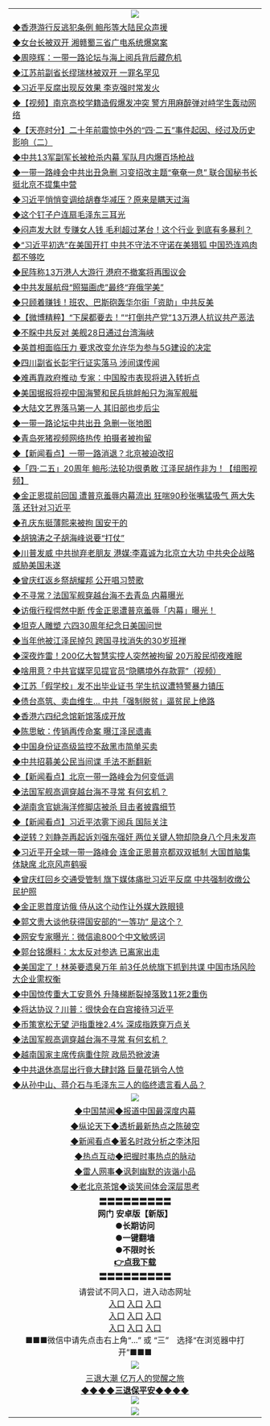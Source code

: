 <table>
  <tr>
    <td align=center><img src="https://github.com/gyhhx/image-upload/blob/master/3.jpg" /></td>
  </tr>
  <tr>
<td align=left>
<a href="https://ctbtfdoocixoa.global.ssl.fastly.net/oo.aspx?name=c1032599&key=ofejcfaxcltk&from=gy">◆香港游行反逃犯条例 鲍彤等大陆民众声援</a><br/></td>
  </tr>
  <tr>
<td align=left>
<a href="https://ctbtfdoocixoa.global.ssl.fastly.net/oo.aspx?name=c1032573&key=ofejcfaxcltk&from=gy">◆女台长被双开 湘赣蜀三省广电系统爆窝案</a><br/></td>
 </tr>
  <tr>
<td align=left>
<a href="http://ctbtfdoocixoa.global.ssl.fastly.net/oo.aspx?name=c1032586&key=ofejcfaxcltk&from=gy">◆周晓辉：一带一路论坛与海上阅兵背后藏危机</a><br/></td>
 </tr>
   <tr>
<td align=left>
<a href="http://ctbtfdoocixoa.global.ssl.fastly.net/oo.aspx?name=c1032530&key=ofejcfaxcltk&from=gy">◆江苏前副省长缪瑞林被双开 一罪名罕见</a><br/></td>
   </tr> 
  <tr>
<td align=left>
<a href="http://ctbtfdoocixoa.global.ssl.fastly.net/oo.aspx?name=c1032503&key=ofejcfaxcltk&from=gy">◆习近平反腐出现反效果 李克强时常发火</a><br/></td>
  </tr> 
 <tr>
<td align=left>
<a href="http://ctbtfdoocixoa.global.ssl.fastly.net/oo.aspx?name=c1032512&key=ofejcfaxcltk&from=gy">◆【视频】南京高校学籍造假爆发冲突 警方用麻醉弹对峙学生轰动网络</a><br/>
</td>
   </tr>
 <tr>
<td align=left>
<a href="http://ctbtfdoocixoa.global.ssl.fastly.net/oo.aspx?name=c1032513&key=ofejcfaxcltk&from=gy">◆【天亮时分】二十年前震惊中外的“四·二五”事件起因、经过及历史影响（二）</a><br/>
</td>
   </tr>
 <tr>
<td align=left>
<a href="http://ctbtfdoocixoa.global.ssl.fastly.net/oo.aspx?name=c1032458&key=ofejcfaxcltk&from=gy">◆中共13军副军长被枪杀内幕 军队月内爆百场枪战</a><br/></td>
  </tr>
  <tr>
<td align=left>
<a href="http://ctbtfdoocixoa.global.ssl.fastly.net/oo.aspx?name=c1032555&key=ofejcfaxcltk&from=gy">◆一带一路峰会中共出丑急删 习变招改主题“奄奄一息” 联合国秘书长挺北京不提集中营</a><br/></td>
 </tr>
   <tr>
<td align=left>
<a href="http://ctbtfdoocixoa.global.ssl.fastly.net/oo.aspx?name=c1032514&key=ofejcfaxcltk&from=gy">◆习近平悄悄变调给胡春华减压？原来是瞒天过海</a><br/>
</td>
   </tr>
 <tr>
<td align=left>
<a href="http://ctbtfdoocixoa.global.ssl.fastly.net/oo.aspx?name=c1032476&key=ofejcfaxcltk&from=gy">◆这个钉子户连扇毛泽东三耳光</a><br/></td>
  </tr>
  <tr>
<td align=left>
<a href="http://ctbtfdoocixoa.global.ssl.fastly.net/oo.aspx?name=c1032504&key=ofejcfaxcltk&from=gy">◆闷声发大财 专赚女人钱 毛利超过茅台！这个行业 到底有多暴利？</a><br/></td>
 </tr>
  <tr>
<td align=left>
<a href="http://ctbtfdoocixoa.global.ssl.fastly.net/oo.aspx?name=c1032543&key=ofejcfaxcltk&from=gy">◆“习近平初选”在美国开打 中共不守法不守诺在美猎狐 中国恐连鸡肉都不够吃</a><br/></td>
 </tr>
   <tr>
<td align=left>
<a href="http://ctbtfdoocixoa.global.ssl.fastly.net/oo.aspx?name=c1032597&key=ofejcfaxcltk&from=gy">◆民阵称13万港人大游行 港府不撤案将再围议会</a><br/></td>
   </tr> 
  <tr>
<td align=left>
<a href="http://ctbtfdoocixoa.global.ssl.fastly.net/oo.aspx?name=c1032579&key=ofejcfaxcltk&from=gy">◆中共发展航母“照猫画虎”最终“弃俄学美”</a><br/></td>
  </tr> 
 <tr>
<td align=left>
<a href="http://ctbtfdoocixoa.global.ssl.fastly.net/oo.aspx?name=c1032571&key=ofejcfaxcltk&from=gy">◆只顾着赚钱！班农、巴斯砲轰华尔街「资助」中共反美</a><br/>
</td>
   </tr>
 <tr>
<td align=left>
<a href="http://ctbtfdoocixoa.global.ssl.fastly.net/oo.aspx?name=c1032644&key=ofejcfaxcltk&from=gy">◆【微博精粹】“下屎都要去！”“打倒共产党”13万港人抗议共产恶法</a><br/>
</td>
   </tr>
 <tr>
<td align=left>
<a href="http://ctbtfdoocixoa.global.ssl.fastly.net/oo.aspx?name=c1032626&key=ofejcfaxcltk&from=gy">◆不睬中共反对 美舰28日通过台湾海峡</a><br/></td>
  </tr>
  <tr>
<td align=left>
<a href="http://ctbtfdoocixoa.global.ssl.fastly.net/oo.aspx?name=c1032596&key=ofejcfaxcltk&from=gy">◆英首相面临压力 要求改变允许华为参与5G建设的决定</a><br/></td>
 </tr>
   <tr>
<td align=left>
<a href="http://ctbtfdoocixoa.global.ssl.fastly.net/oo.aspx?name=c1032499&key=ofejcfaxcltk&from=gy">◆四川副省长彭宇行证实落马 涉间谍传闻</a><br/>
</td>
   </tr>
 <tr>
<td align=left>
<a href="http://ctbtfdoocixoa.global.ssl.fastly.net/oo.aspx?name=c1032568&key=ofejcfaxcltk&from=gy">◆难再靠政府推动 专家：中国股市表现将进入转折点</a><br/>
</td>
   </tr>
<tr>
<td align=left>
<a href="https://ctbtfdoocixoa.global.ssl.fastly.net/oo.aspx?name=c1032574&key=ofejcfaxcltk&from=gy">◆美国据报将视中国海警和民兵挑衅船只为海军舰艇</a><br/>
</td>       
  <tr>
<td align=left>
<a href="https://ctbtfdoocixoa.global.ssl.fastly.net/oo.aspx?name=c1032383&key=ofejcfaxcltk&from=gy">◆大陆文艺界落马第一人 其旧部也步后尘</a><br/></td>
  </tr>
  <tr>
<td align=left>
<a href="https://ctbtfdoocixoa.global.ssl.fastly.net/oo.aspx?name=c1032380&key=ofejcfaxcltk&from=gy">◆一带一路论坛中共出丑 急删一张地图</a><br/></td>
 </tr>
  <tr>
<td align=left>
<a href="http://ctbtfdoocixoa.global.ssl.fastly.net/oo.aspx?name=c1032384&key=ofejcfaxcltk&from=gy">◆青岛死猪视频网络热传 拍摄者被拘留</a><br/></td>
 </tr>
   <tr>
<td align=left>
<a href="http://ctbtfdoocixoa.global.ssl.fastly.net/oo.aspx?name=c1032390&key=ofejcfaxcltk&from=gy">◆【新闻看点】一带一路消退？北京被迫改招</a><br/></td>
   </tr> 
  <tr>
<td align=left>
<a href="http://ctbtfdoocixoa.global.ssl.fastly.net/oo.aspx?name=c1032443&key=ofejcfaxcltk&from=gy">◆「四‧二五」20周年 鲍彤:法轮功很勇敢 江泽民胡作非为！【组图视频】
</a><br/></td>
  </tr> 
 <tr>
<td align=left>
<a href="http://ctbtfdoocixoa.global.ssl.fastly.net/oo.aspx?name=c1032339&key=ofejcfaxcltk&from=gy">◆金正恩提前回国 遭普京羞辱内幕流出 狂喘90秒张嘴猛吸气 两大失落 还针对习近平</a><br/>
</td>
   </tr>
 <tr>
<td align=left>
<a href="http://ctbtfdoocixoa.global.ssl.fastly.net/oo.aspx?name=c1032309&key=ofejcfaxcltk&from=gy">◆孔庆东挺薄熙来被拘 国安干的</a><br/>
</td>
   </tr>
 <tr>
<td align=left>
<a href="http://ctbtfdoocixoa.global.ssl.fastly.net/oo.aspx?name=c1032242&key=ofejcfaxcltk&from=gy">◆胡锦涛之子胡海峰说要“打仗”</a><br/></td>
  </tr>
  <tr>
<td align=left>
<a href="http://ctbtfdoocixoa.global.ssl.fastly.net/oo.aspx?name=c1032321&key=ofejcfaxcltk&from=gy">◆川普发威 中共抛弃老朋友 港媒:李嘉诚为北京立大功 中共央企战略威胁美国未遂</a><br/></td>
 </tr>
   <tr>
<td align=left>
<a href="http://ctbtfdoocixoa.global.ssl.fastly.net/oo.aspx?name=c1032027&key=ofejcfaxcltk&from=gy">◆曾庆红返乡祭胡耀邦 公开唱习赞歌</a><br/>
</td>
   </tr>
 <tr>
<td align=left>
<a href="http://ctbtfdoocixoa.global.ssl.fastly.net/oo.aspx?name=c1032344&key=ofejcfaxcltk&from=gy">◆不寻常？法国军舰穿越台海不去青岛 内幕曝光</a><br/></td>
  </tr>
  <tr>
<td align=left>
<a href="http://ctbtfdoocixoa.global.ssl.fastly.net/oo.aspx?name=c1032388&key=ofejcfaxcltk&from=gy">◆访俄行程愕然中断 传金正恩遭普京羞辱「内幕」曝光！</a><br/></td>
 </tr>
  <tr>
<td align=left>
<a href="http://ctbtfdoocixoa.global.ssl.fastly.net/oo.aspx?name=c1032341&key=ofejcfaxcltk&from=gy">◆坦克人雕塑 六四30周年纪念日美国问世</a><br/></td>
 </tr>
   <tr>
<td align=left>
<a href="http://ctbtfdoocixoa.global.ssl.fastly.net/oo.aspx?name=c1032191&key=ofejcfaxcltk&from=gy">◆当年他被江泽民掉包 跨国寻找消失的30岁班禅</a><br/></td>
   </tr> 
  <tr>
<td align=left>
<a href="http://ctbtfdoocixoa.global.ssl.fastly.net/oo.aspx?name=c1032262&key=ofejcfaxcltk&from=gy">◆深夜炸雷！200亿大智慧实控人突然被拘留 20万股民彻夜难眠</a><br/></td>
  </tr> 
 <tr>
<td align=left>
<a href="http://ctbtfdoocixoa.global.ssl.fastly.net/oo.aspx?name=c1032015&key=ofejcfaxcltk&from=gy">◆啥用意？中共官媒罕见提官员“隐瞒境外存款罪”（视频）</a><br/>
</td>
   </tr>
 <tr>
<td align=left>
<a href="http://ctbtfdoocixoa.global.ssl.fastly.net/oo.aspx?name=c1032354&key=ofejcfaxcltk&from=gy">◆江苏「假学校」发不出毕业证书 学生抗议遭特警暴力镇压</a><br/>
</td>
   </tr>
 <tr>
<td align=left>
<a href="http://ctbtfdoocixoa.global.ssl.fastly.net/oo.aspx?name=c1032351&key=ofejcfaxcltk&from=gy">◆债台高筑、卖血维生… 中共「强制脱贫」逼贫民上绝路</a><br/></td>
  </tr>
  <tr>
<td align=left>
<a href="http://ctbtfdoocixoa.global.ssl.fastly.net/oo.aspx?name=c1032322&key=ofejcfaxcltk&from=gy">◆香港六四纪念馆新馆落成开放</a><br/></td>
 </tr>
   <tr>
<td align=left>
<a href="http://ctbtfdoocixoa.global.ssl.fastly.net/oo.aspx?name=c1032370&key=ofejcfaxcltk&from=gy">◆陈思敏：传销再传命案 曝江泽民遗毒</a><br/>
</td>
   </tr>
 <tr>
<td align=left>
<a href="http://ctbtfdoocixoa.global.ssl.fastly.net/oo.aspx?name=c1032361&key=ofejcfaxcltk&from=gy">◆中国身份证高级监控不敌黑市简单买卖</a><br/>
</td>
   </tr>
<tr>
<td align=left>
<a href="https://ctbtfdoocixoa.global.ssl.fastly.net/oo.aspx?name=c1032343&key=ofejcfaxcltk&from=gy">◆中共招募美公民当间谍 手法不断翻新</a><br/>
</td>       
  <tr>
<td align=left>
<a href="https://ctbtfdoocixoa.global.ssl.fastly.net/oo.aspx?name=c1031865&key=ofejcfaxcltk&from=gy">◆【新闻看点】北京一带一路峰会为何变低调</a><br/></td>
  </tr>
  <tr>
<td align=left>
<a href="https://ctbtfdoocixoa.global.ssl.fastly.net/oo.aspx?name=c1031886&key=ofejcfaxcltk&from=gy">◆法国军舰高调穿越台海不寻常 有何玄机？</a><br/></td>
 </tr>
  <tr>
<td align=left>
<a href="http://ctbtfdoocixoa.global.ssl.fastly.net/oo.aspx?name=c1031756&key=ofejcfaxcltk&from=gy">◆湖南贪官姚海洋修脚店被杀 目击者披露细节</a><br/></td>
 </tr>
   <tr>
<td align=left>
<a href="http://ctbtfdoocixoa.global.ssl.fastly.net/oo.aspx?name=c1031852&key=ofejcfaxcltk&from=gy">◆【新闻看点】习近平浓雾下阅兵 国际关注</a><br/></td>
   </tr> 
  <tr>
<td align=left>
<a href="http://ctbtfdoocixoa.global.ssl.fastly.net/oo.aspx?name=c1031782&key=ofejcfaxcltk&from=gy">◆逆转？刘静尧再起诉刘强东强奸 两位关键人物却隐身八个月未发声</a><br/></td>
  </tr> 
 <tr>
<td align=left>
<a href="http://ctbtfdoocixoa.global.ssl.fastly.net/oo.aspx?name=c1031796&key=ofejcfaxcltk&from=gy">◆习近平开全球一带一路峰会 连金正恩普京都双双抵制 大国首脑集体缺席 北京风声鹤唳</a><br/>
</td>
   </tr>
 <tr>
<td align=left>
<a href="http://ctbtfdoocixoa.global.ssl.fastly.net/oo.aspx?name=c1031804&key=ofejcfaxcltk&from=gy">◆曾庆红回乡交通受管制 旗下媒体痛批习近平反腐 中共强制收缴公民护照</a><br/>
</td>
   </tr>
 <tr>
<td align=left>
<a href="http://ctbtfdoocixoa.global.ssl.fastly.net/oo.aspx?name=c1031768&key=ofejcfaxcltk&from=gy">◆金正恩首度访俄 侍从这个动作让外媒大跌眼镜</a><br/></td>
  </tr>
  <tr>
<td align=left>
<a href="http://ctbtfdoocixoa.global.ssl.fastly.net/oo.aspx?name=c1031785&key=ofejcfaxcltk&from=gy">◆郭文贵大谈他获得国安部的“一等功” 是这个？</a><br/></td>
 </tr>
   <tr>
<td align=left>
<a href="http://ctbtfdoocixoa.global.ssl.fastly.net/oo.aspx?name=c1031887&key=ofejcfaxcltk&from=gy">◆网安专家曝光：微信逾800个中文敏感词</a><br/>
</td>
   </tr>
 <tr>
<td align=left>
<a href="http://ctbtfdoocixoa.global.ssl.fastly.net/oo.aspx?name=c1031859&key=ofejcfaxcltk&from=gy">◆郭台铭爆料：太太反对参选 已离家出走</a><br/></td>
  </tr>
  <tr>
<td align=left>
<a href="http://ctbtfdoocixoa.global.ssl.fastly.net/oo.aspx?name=c1031812&key=ofejcfaxcltk&from=gy">◆美国定了！林英要遗臭万年 前3任总统旗下抓到共谍 中国市场风险大企业需权衡</a><br/></td>
 </tr>
  <tr>
<td align=left>
<a href="http://ctbtfdoocixoa.global.ssl.fastly.net/oo.aspx?name=c1031822&key=ofejcfaxcltk&from=gy">◆中国惊传重大工安意外 升降梯断裂掉落致11死2重伤</a><br/></td>
 </tr>
   <tr>
<td align=left>
<a href="http://ctbtfdoocixoa.global.ssl.fastly.net/oo.aspx?name=c1031890&key=ofejcfaxcltk&from=gy">◆将达协议？川普：很快会在白宫接待习近平</a><br/></td>
   </tr> 
  <tr>
<td align=left>
<a href="http://ctbtfdoocixoa.global.ssl.fastly.net/oo.aspx?name=c1031825&key=ofejcfaxcltk&from=gy">◆币策宽松无望 沪指重挫2.4% 深成指跌穿万点关</a><br/></td>
  </tr> 
 <tr>
<td align=left>
<a href="http://ctbtfdoocixoa.global.ssl.fastly.net/oo.aspx?name=c1031886&key=ofejcfaxcltk&from=gy">◆法国军舰高调穿越台海不寻常 有何玄机？</a><br/>
</td>
   </tr>
 <tr>
<td align=left>
<a href="http://ctbtfdoocixoa.global.ssl.fastly.net/oo.aspx?name=c1031836&key=ofejcfaxcltk&from=gy">◆越南国家主席传病重住院 政局恐掀波涛</a><br/>
</td>
   </tr>
 <tr>
<td align=left>
<a href="http://ctbtfdoocixoa.global.ssl.fastly.net/oo.aspx?name=c1031706&key=ofejcfaxcltk&from=gy">◆中共退休高层出行竟大肆封路 巨量花销令人惊</a><br/></td>
  </tr>
  <tr>
<td align=left>
<a href="http://ctbtfdoocixoa.global.ssl.fastly.net/oo.aspx?name=c1031899&key=ofejcfaxcltk&from=gy">◆从孙中山、蒋介石与毛泽东三人的临终遗言看人品？</a><br/></td>
 </tr>
  <tr>
    <td align=center><img src="https://github.com/gyhhx/image-upload/blob/master/2.jpg" /></td>
  </tr>
  <tr>
  <td align=center>
<a href="http://ctbtfdoocixoa.global.ssl.fastly.net/oo.aspx?name=c816860&key=ofejcfaxcltk&from=gy&tag=99733110">◆中国禁闻◆报道中国最深度内幕</a><br/>
   </tr>
  <tr>
     <td align=center>
<a href="http://ctbtfdoocixoa.global.ssl.fastly.net/oo.aspx?name=c816855&key=ofejcfaxcltk&from=gy&tag=997110">◆纵论天下◆透析最新热点之陈破空</a><br/>
   </tr>
   <tr>
      <td align=center>
<a href="http://ctbtfdoocixoa.global.ssl.fastly.net/oo.aspx?name=c838308&key=ofejcfaxcltk&from=gy&tag=9973110">◆新闻看点◆著名时政分析之李沐阳</a><br/>
   </tr>
   <tr>
     <td align=center>
<a href="http://ctbtfdoocixoa.global.ssl.fastly.net/oo.aspx?name=c816852&key=ofejcfaxcltk&from=gy&tag=9733110">◆热点互动◆把握时事热点的脉动</a><br/>
   </tr>
   <tr>
      <td align=center>
<a href="http://ctbtfdoocixoa.global.ssl.fastly.net/oo.aspx?name=c816694&key=ofejcfaxcltk&from=gy&tag=93310">◆雷人网事◆讽刺幽默的诙谐小品</a><br/>
   </tr>
   <tr>
    <td align=center>
<a href="http://ctbtfdoocixoa.global.ssl.fastly.net/oo.aspx?name=c816650&key=ofejcfaxcltk&from=gy&tag=9973110">◆老北京茶馆◆谈笑间体会深层思考</a><br/>
   </tr>
   <tr>
    <td align=center>
 <b>〓〓〓〓〓〓〓〓〓<br/>网门 安卓版【新版】<br/> ●长期访问<br/> ●一键翻墙<br/>  ●不限时长<br/> 
 <a href="https://share.weiyun.com/5t5Ch7c">👉<b>点我下载</a><br/>〓〓〓〓〓〓〓〓〓<br/>
    </td>
    </tr>
   <tr>
    <td align=center>请尝试不同入口，进入动态网址<br/>
      <a href="https://s3.us-east-2.amazonaws.com/ogateo/show.htm">入口</a>
      <a href="https://s3.ca-central-1.amazonaws.com/ogatec/show.htm">入口</a>
      <a href="https://s3.ap-southeast-2.amazonaws.com/ogatey/show.htm">入口</a><br/>
      <a href="https://s3.ap-northeast-2.amazonaws.com/ogates/show.htm">入口</a>
      <a href="https://s3.eu-central-1.amazonaws.com/ogatef/show.htm">入口</a>
      <a href="https://s3.ap-south-1.amazonaws.com/ogatem/show.htm">入口</a><br/>
      <a href="https://s3-us-west-1.amazonaws.com/ogaten/show.htm">入口</a>
      <a href="https://s3.eu-west-2.amazonaws.com/ogatel/show.htm">入口</a>
      <a href="https://s3.ap-northeast-1.amazonaws.com/ogatet/show.htm">入口</a><br/>
      ■■■微信中请先点击右上角“...” 或 “三”　选择“在浏览器中打开”■■■<b><br/>
    </td>
  </tr>
  <tr>
    <td align=center><img src="https://github.com/gyhhx/image-upload/blob/master/3.jpg" /> </td>
</tr>
  <tr>  
  <td align=center>
  <a href="http://ctbtfdoocixoa.global.ssl.fastly.net/oo.aspx?name=c894205&key=ofejcfaxcltk&from=gy&tag=9973110">三退大潮 亿万人的觉醒之旅</a><br/>
      <a href="http://ctbtfdoocixoa.global.ssl.fastly.net/oo.aspx?name=ogQuit.aspx&key=ofejcfaxcltk&from=gy"><b>◆◆◆◆三退保平安◆◆◆◆<br/></a>
      <img src="https://github.com/gyhhx/image-upload/blob/master/3t.jpg" /><br/>
      </td>
  </tr>
   <tr>
    <td align=center><img src="https://raw.githubusercontent.com/oGate2/Up/master/oGate_640.jpg"/></td>
  </tr>
</table>


